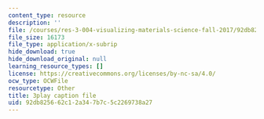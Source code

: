 ```yaml
---
content_type: resource
description: ''
file: /courses/res-3-004-visualizing-materials-science-fall-2017/92db825662c12a347b7c5c2269738a27_-MJrb7xScbU.srt
file_size: 16173
file_type: application/x-subrip
hide_download: true
hide_download_original: null
learning_resource_types: []
license: https://creativecommons.org/licenses/by-nc-sa/4.0/
ocw_type: OCWFile
resourcetype: Other
title: 3play caption file
uid: 92db8256-62c1-2a34-7b7c-5c2269738a27
---
```

